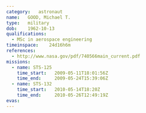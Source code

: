 ```yaml
---
category:	astronaut
name:	GOOD, Michael T.
type:	military
dob:	1962-10-13
qualifications:
  - MSc in aerospace engineering
timeinspace:	24d16h6m
references:
  - http://www.nasa.gov/pdf/740566main_current.pdf
missions:
  - name: STS-125
    time_start:   2009-05-11T18:01:56Z
    time_end:     2009-05-24T15:39:06Z
  - name: STS-132
    time_start:   2010-05-14T18:20Z
    time_end:     2010-05-26T12:49:19Z
evas:
---
```

